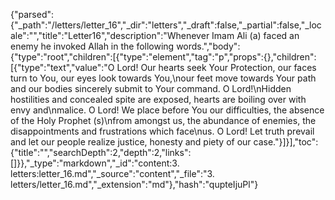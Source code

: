 {"parsed":{"_path":"/letters/letter_16","_dir":"letters","_draft":false,"_partial":false,"_locale":"","title":"Letter16","description":"Whenever Imam Ali (a) faced an enemy he invoked Allah in the following words.","body":{"type":"root","children":[{"type":"element","tag":"p","props":{},"children":[{"type":"text","value":"O Lord! Our hearts seek Your Protection, our faces turn to You, our eyes look towards You,\nour feet move towards Your path and our bodies sincerely submit to Your command. O Lord!\nHidden hostilities and concealed spite are exposed, hearts are boiling over with envy and\nmalice. O Lord! We place before You our difficulties, the absence of the Holy Prophet (s)\nfrom amongst us, the abundance of enemies, the disappointments and frustrations which face\nus. O Lord! Let truth prevail and let our people realize justice, honesty and piety of our case."}]}],"toc":{"title":"","searchDepth":2,"depth":2,"links":[]}},"_type":"markdown","_id":"content:3. letters:letter_16.md","_source":"content","_file":"3. letters/letter_16.md","_extension":"md"},"hash":"qupteIjuPl"}